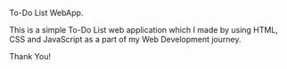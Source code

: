 To-Do List WebApp.

This is a simple To-Do List web application which I made by using HTML, CSS and JavaScript as a part of my Web Development journey.

Thank You!
